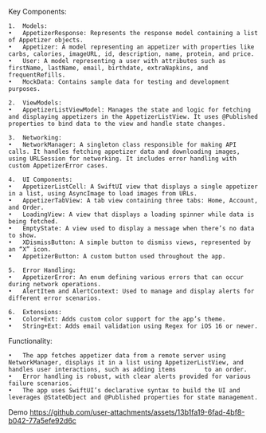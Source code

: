 Key Components:

	1.	Models:
	•	AppetizerResponse: Represents the response model containing a list of Appetizer objects.
	•	Appetizer: A model representing an appetizer with properties like carbs, calories, imageURL, id, description, name, protein, and price.
	•	User: A model representing a user with attributes such as firstName, lastName, email, birthdate, extraNapkins, and frequentRefills.
	•	MockData: Contains sample data for testing and development purposes.
 
	2.	ViewModels:
	•	AppetizerListViewModel: Manages the state and logic for fetching and displaying appetizers in the AppetizerListView. It uses @Published properties to bind data to the view and handle state changes.
 
	3.	Networking:
	•	NetworkManager: A singleton class responsible for making API calls. It handles fetching appetizer data and downloading images, using URLSession for networking. It includes error handling with custom AppetizerError cases.
 
	4.	UI Components:
	•	AppetizerListCell: A SwiftUI view that displays a single appetizer in a list, using AsyncImage to load images from URLs.
	•	AppetizerTabView: A tab view containing three tabs: Home, Account, and Order.
	•	LoadingView: A view that displays a loading spinner while data is being fetched.
	•	EmptyState: A view used to display a message when there’s no data to show.
	•	XDismissButton: A simple button to dismiss views, represented by an “X” icon.
	•	AppetizerButton: A custom button used throughout the app.
 
	5.	Error Handling:
	•	AppetizerError: An enum defining various errors that can occur during network operations.
	•	AlertItem and AlertContext: Used to manage and display alerts for different error scenarios.
 
	6.	Extensions:
	•	Color+Ext: Adds custom color support for the app’s theme.
	•	String+Ext: Adds email validation using Regex for iOS 16 or newer.

Functionality:

	•	The app fetches appetizer data from a remote server using NetworkManager, displays it in a list using AppetizerListView, and handles user interactions, such as adding items 		to an order.
	•	Error handling is robust, with clear alerts provided for various failure scenarios.
	•	The app uses SwiftUI’s declarative syntax to build the UI and leverages @StateObject and @Published properties for state management.
 Demo
 	https://github.com/user-attachments/assets/13b1fa19-6fad-4bf8-b042-77a5efe92d6c
